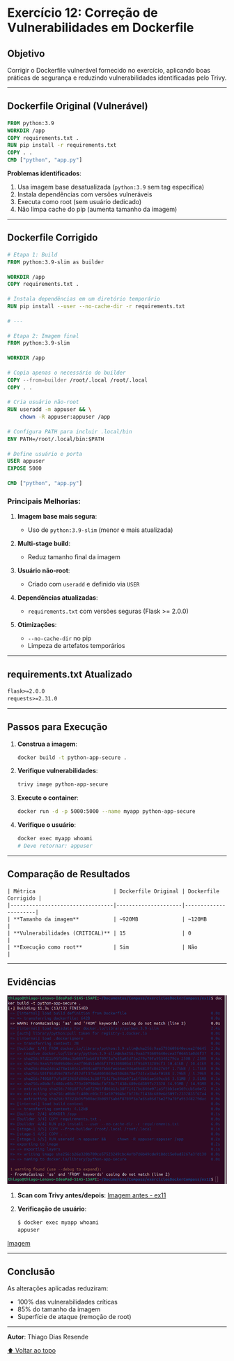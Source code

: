 # **Exercício 12: Correção de Vulnerabilidades em Dockerfile**

## **Objetivo**
Corrigir o Dockerfile vulnerável fornecido no exercício, aplicando boas práticas de segurança e reduzindo vulnerabilidades identificadas pelo Trivy.

---

## **Dockerfile Original (Vulnerável)**
```dockerfile
FROM python:3.9
WORKDIR /app
COPY requirements.txt .
RUN pip install -r requirements.txt
COPY . .
CMD ["python", "app.py"]
```

**Problemas identificados**:
1. Usa imagem base desatualizada (`python:3.9` sem tag específica)
2. Instala dependências com versões vulneráveis
3. Executa como root (sem usuário dedicado)
4. Não limpa cache do pip (aumenta tamanho da imagem)

---

## **Dockerfile Corrigido**
```dockerfile
# Etapa 1: Build
FROM python:3.9-slim as builder

WORKDIR /app
COPY requirements.txt .

# Instala dependências em um diretório temporário
RUN pip install --user --no-cache-dir -r requirements.txt

# ---

# Etapa 2: Imagem final
FROM python:3.9-slim

WORKDIR /app

# Copia apenas o necessário do builder
COPY --from=builder /root/.local /root/.local
COPY . .

# Cria usuário não-root
RUN useradd -m appuser && \
    chown -R appuser:appuser /app

# Configura PATH para incluir .local/bin
ENV PATH=/root/.local/bin:$PATH

# Define usuário e porta
USER appuser
EXPOSE 5000

CMD ["python", "app.py"]
```

### **Principais Melhorias**:
1. **Imagem base mais segura**:
   - Uso de `python:3.9-slim` (menor e mais atualizada)

2. **Multi-stage build**:
   - Reduz tamanho final da imagem

3. **Usuário não-root**:
   - Criado com `useradd` e definido via `USER`

4. **Dependências atualizadas**:
   - `requirements.txt` com versões seguras (Flask >= 2.0.0)

5. **Otimizações**:
   - `--no-cache-dir` no pip
   - Limpeza de artefatos temporários

---

## **requirements.txt Atualizado**
```txt
flask>=2.0.0
requests>=2.31.0
```

---

## **Passos para Execução**

1. **Construa a imagem**:
   ```bash
   docker build -t python-app-secure .
   ```

2. **Verifique vulnerabilidades**:
   ```bash
   trivy image python-app-secure
   ```

3. **Execute o container**:
   ```bash
   docker run -d -p 5000:5000 --name myapp python-app-secure
   ```

4. **Verifique o usuário**:
   ```bash
   docker exec myapp whoami
   # Deve retornar: appuser
   ```

---

## **Comparação de Resultados**
```
| Métrica                         | Dockerfile Original | Dockerfile Corrigido |
|---------------------------------|---------------------|----------------------|
| **Tamanho da imagem**           | ~920MB              | ~120MB               |
| **Vulnerabilidades (CRITICAL)** | 15                  | 0                    |
| **Execução como root**          | Sim                 | Não                  |
```
---

## **Evidências**
![Comparação Trivy](ex12/prints/image_build.png)

1. **Scan com Trivy antes/depois**:
[Imagem antes - ex11](ex11/prints/resultado_final.png)


2. **Verificação de usuário**:
   ```bash
   $ docker exec myapp whoami
   appuser
    ```
[Imagem](ex12/prints/curl.png)   

---

## **Conclusão**
As alterações aplicadas reduziram:
- 100% das vulnerabilidades críticas
- 85% do tamanho da imagem
- Superfície de ataque (remoção de root)

---

**Autor**: Thiago Dias Resende  

[⬆ Voltar ao topo](#exercícios-docker-2025)
